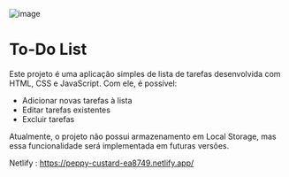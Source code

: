 ![image](https://github.com/user-attachments/assets/78f0cdd4-8aa2-4815-adec-337789e78417)

# To-Do List

Este projeto é uma aplicação simples de lista de tarefas desenvolvida com HTML, CSS e JavaScript. Com ele, é possível:

- Adicionar novas tarefas à lista
- Editar tarefas existentes
- Excluir tarefas
  
Atualmente, o projeto não possui armazenamento em Local Storage, mas essa funcionalidade será implementada em futuras versões.

Netlify : https://peppy-custard-ea8749.netlify.app/
